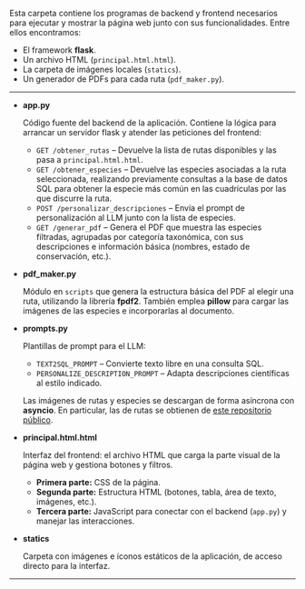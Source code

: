 
Esta carpeta contiene los programas de backend y frontend necesarios para ejecutar y mostrar la página web junto con sus funcionalidades. Entre ellos encontramos:

- El framework **flask**.
- Un archivo HTML (`principal.html.html`).
- La carpeta de imágenes locales (`statics`).
- Un generador de PDFs para cada ruta (`pdf_maker.py`).

---

- **app.py**  

  Código fuente del backend de la aplicación. Contiene la lógica para arrancar un servidor flask y atender las peticiones del frontend:

  - `GET /obtener_rutas` – Devuelve la lista de rutas disponibles y las pasa a `principal.html.html`.  
  - `GET /obtener_especies` – Devuelve las especies asociadas a la ruta seleccionada, realizando previamente consultas a la base de datos SQL para obtener la especie más común en las cuadrículas por las que discurre la ruta.  
  - `POST /personalizar_descripciones` – Envía el prompt de personalización al LLM junto con la lista de especies.  
  - `GET /generar_pdf` – Genera el PDF que muestra las especies filtradas, agrupadas por categoría taxonómica, con sus descripciones e información básica (nombres, estado de conservación, etc.).

- **pdf_maker.py**  

  Módulo en `scripts` que genera la estructura básica del PDF al elegir una ruta, utilizando la librería **fpdf2**. También emplea **pillow** para cargar las imágenes de las especies e incorporarlas al documento.

- **prompts.py**  

  Plantillas de prompt para el LLM:  
  - `TEXT2SQL_PROMPT` – Convierte texto libre en una consulta SQL.  
  - `PERSONALIZE_DESCRIPTION_PROMPT` – Adapta descripciones científicas al estilo indicado.

  Las imágenes de rutas y especies se descargan de forma asíncrona con **asyncio**. En particular, las de rutas se obtienen de [este repositorio público](https://huggingface.co/datasets/alberalm/hiking-trails-images-spain).

- **principal.html.html**  

  Interfaz del frontend: el archivo HTML que carga la parte visual de la página web y gestiona botones y filtros.  
  - **Primera parte:** CSS de la página.  
  - **Segunda parte:** Estructura HTML (botones, tabla, área de texto, imágenes, etc.).  
  - **Tercera parte:** JavaScript para conectar con el backend (`app.py`) y manejar las interacciones.

- **statics**  

  Carpeta con imágenes e íconos estáticos de la aplicación, de acceso directo para la interfaz.

---
